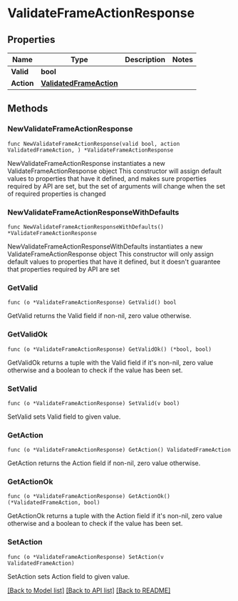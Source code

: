 # ValidateFrameActionResponse

## Properties

Name | Type | Description | Notes
------------ | ------------- | ------------- | -------------
**Valid** | **bool** |  | 
**Action** | [**ValidatedFrameAction**](ValidatedFrameAction.md) |  | 

## Methods

### NewValidateFrameActionResponse

`func NewValidateFrameActionResponse(valid bool, action ValidatedFrameAction, ) *ValidateFrameActionResponse`

NewValidateFrameActionResponse instantiates a new ValidateFrameActionResponse object
This constructor will assign default values to properties that have it defined,
and makes sure properties required by API are set, but the set of arguments
will change when the set of required properties is changed

### NewValidateFrameActionResponseWithDefaults

`func NewValidateFrameActionResponseWithDefaults() *ValidateFrameActionResponse`

NewValidateFrameActionResponseWithDefaults instantiates a new ValidateFrameActionResponse object
This constructor will only assign default values to properties that have it defined,
but it doesn't guarantee that properties required by API are set

### GetValid

`func (o *ValidateFrameActionResponse) GetValid() bool`

GetValid returns the Valid field if non-nil, zero value otherwise.

### GetValidOk

`func (o *ValidateFrameActionResponse) GetValidOk() (*bool, bool)`

GetValidOk returns a tuple with the Valid field if it's non-nil, zero value otherwise
and a boolean to check if the value has been set.

### SetValid

`func (o *ValidateFrameActionResponse) SetValid(v bool)`

SetValid sets Valid field to given value.


### GetAction

`func (o *ValidateFrameActionResponse) GetAction() ValidatedFrameAction`

GetAction returns the Action field if non-nil, zero value otherwise.

### GetActionOk

`func (o *ValidateFrameActionResponse) GetActionOk() (*ValidatedFrameAction, bool)`

GetActionOk returns a tuple with the Action field if it's non-nil, zero value otherwise
and a boolean to check if the value has been set.

### SetAction

`func (o *ValidateFrameActionResponse) SetAction(v ValidatedFrameAction)`

SetAction sets Action field to given value.



[[Back to Model list]](../README.md#documentation-for-models) [[Back to API list]](../README.md#documentation-for-api-endpoints) [[Back to README]](../README.md)


